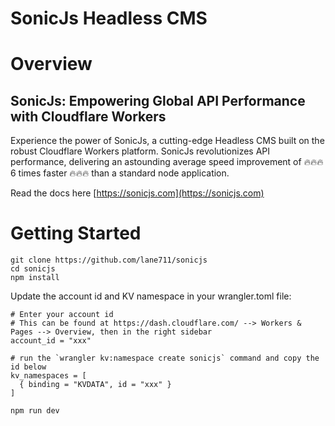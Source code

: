 # SonicJs Headless CMS

# Overview
## SonicJs: Empowering Global API Performance with Cloudflare Workers

Experience the power of SonicJs, a cutting-edge Headless CMS built on the robust Cloudflare Workers platform. SonicJs revolutionizes API performance, delivering an astounding average speed improvement of 🔥🔥🔥 6 times faster 🔥🔥🔥 than a standard node application.

Read the docs here [https://sonicjs.com](https://sonicjs.com)
# Getting Started
```
git clone https://github.com/lane711/sonicjs
cd sonicjs
npm install
```

Update the account id and KV namespace in your wrangler.toml file:
```
# Enter your account id
# This can be found at https://dash.cloudflare.com/ --> Workers & Pages --> Overview, then in the right sidebar
account_id = "xxx"

# run the `wrangler kv:namespace create sonicjs` command and copy the id below
kv_namespaces = [
  { binding = "KVDATA", id = "xxx" }
]
```

```
npm run dev
```